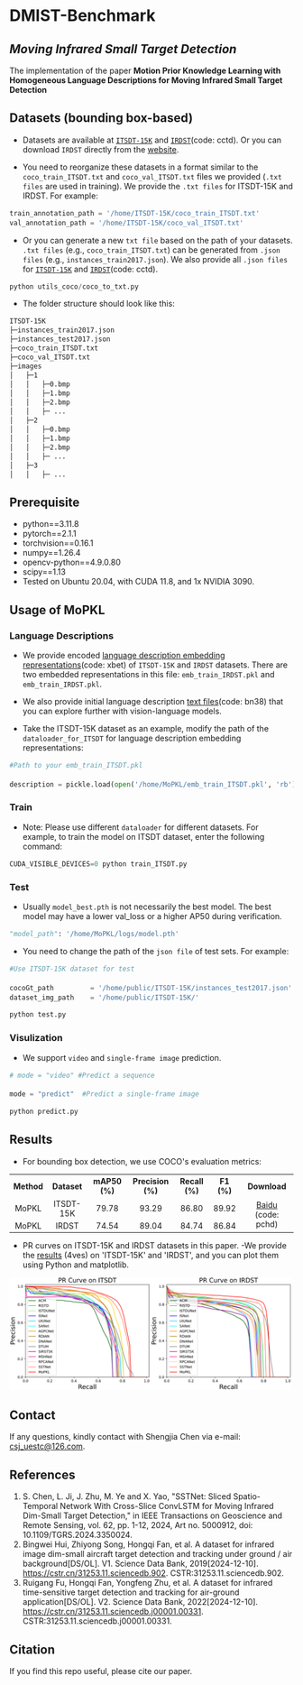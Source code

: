# DMIST-Benchmark 
## ***Moving Infrared Small Target Detection***

The implementation of the paper **Motion Prior Knowledge Learning with Homogeneous Language Descriptions for Moving Infrared Small Target Detection**

## Datasets (bounding box-based)
- Datasets are available at [`ITSDT-15K`](https://drive.google.com/file/d/149HdOo8078My1FDiI8mmkH-KXJB0dvXj/view?usp=sharing) and [`IRDST`](https://pan.baidu.com/s/1ZYeJMhXMwCwj-wnjvSnHQA?pwd=cctd)(code: cctd). Or you can download `IRDST` directly from the [website](https://xzbai.buaa.edu.cn/datasets.html). 

- You need to reorganize these datasets in a format similar to the `coco_train_ITSDT.txt` and `coco_val_ITSDT.txt` files we provided (`.txt files` are used in training).  We provide the `.txt files` for ITSDT-15K and IRDST.
For example:
```python
train_annotation_path = '/home/ITSDT-15K/coco_train_ITSDT.txt'
val_annotation_path = '/home/ITSDT-15K/coco_val_ITSDT.txt'
```
- Or you can generate a new `txt file` based on the path of your datasets. `.txt files` (e.g., `coco_train_ITSDT.txt`) can be generated from `.json files` (e.g., `instances_train2017.json`). We also provide all `.json files` for [`ITSDT-15K`](https://drive.google.com/file/d/149HdOo8078My1FDiI8mmkH-KXJB0dvXj/view?usp=sharing) and [`IRDST`](https://pan.baidu.com/s/1ZYeJMhXMwCwj-wnjvSnHQA?pwd=cctd)(code: cctd).

``` python 
python utils_coco/coco_to_txt.py
```

- The folder structure should look like this:
```
ITSDT-15K
├─instances_train2017.json
├─instances_test2017.json
├─coco_train_ITSDT.txt
├─coco_val_ITSDT.txt
├─images
│   ├─1
│   │   ├─0.bmp
│   │   ├─1.bmp
│   │   ├─2.bmp
│   │   ├─ ...
│   ├─2
│   │   ├─0.bmp
│   │   ├─1.bmp
│   │   ├─2.bmp
│   │   ├─ ...
│   ├─3
│   │   ├─ ...
```


## Prerequisite

* python==3.11.8
* pytorch==2.1.1
* torchvision==0.16.1
* numpy==1.26.4
* opencv-python==4.9.0.80
* scipy==1.13
* Tested on Ubuntu 20.04, with CUDA 11.8, and 1x NVIDIA 3090.


## Usage of MoPKL

### Language Descriptions

- We provide encoded [language description embedding representations](https://pan.baidu.com/s/1GOxLlOiXHsRuHUwYr3Fh5g?pwd=xbet)(code: xbet) of `ITSDT-15K` and `IRDST` datasets. 
There are two embedded representations in this file: `emb_train_IRDST.pkl` and `emb_train_IRDST.pkl`.

- We also provide initial language description [text files](https://pan.baidu.com/s/17OOSx0Kfoc5N-aeQU6VcAw?pwd=bn38)(code: bn38) that you can explore further with vision-language models.
- Take the ITSDT-15K dataset as an example, modify the path of the `dataloader_for_ITSDT` for language description embedding representations:
```python
#Path to your emb_train_ITSDT.pkl

description = pickle.load(open('/home/MoPKL/emb_train_ITSDT.pkl', 'rb'))
```

### Train
- Note: Please use different `dataloader` for different datasets. For example, to train the model on ITSDT dataset, enter the following command: 
```python
CUDA_VISIBLE_DEVICES=0 python train_ITSDT.py 
```

### Test
- Usually `model_best.pth` is not necessarily the best model. The best model may have a lower val_loss or a higher AP50 during verification.
```python
"model_path": '/home/MoPKL/logs/model.pth'
```
- You need to change the path of the `json file` of test sets. For example:
```python
#Use ITSDT-15K dataset for test

cocoGt_path         = '/home/public/ITSDT-15K/instances_test2017.json'
dataset_img_path    = '/home/public/ITSDT-15K/'
```
```python
python test.py
```

### Visulization
- We support `video` and `single-frame image` prediction.
```python
# mode = "video" #Predict a sequence

mode = "predict"  #Predict a single-frame image 
```
```python
python predict.py
```

## Results
- For bounding box detection, we use COCO's evaluation metrics:

<table>
  <tr>
    <th>Method</th>
    <th>Dataset</th>
    <th>mAP50 (%)</th>
    <th>Precision (%)</th>
    <th>Recall (%)</th>
    <th>F1 (%)</th>
    <th>Download</th>
  </tr>
  <tr>
    <td align="center">MoPKL</td>
    <td align="center">ITSDT-15K</td>
    <td align="center">79.78</td>
    <td align="center">93.29</td>
    <td align="center">86.80</td>
    <td align="center">89.92</td>
    <td rowspan="3" align="center">
      <a href="https://pan.baidu.com/s/1gmvsyKZsqir70UpEnjL3Nw?pwd=pchd">Baidu</a> (code: pchd)
      <br>
    </td>
  </tr>
  <tr>
    <td align="center">MoPKL</td>
    <td align="center">IRDST</td>
    <td align="center">74.54</td>
    <td align="center">89.04</td>
    <td align="center">84.74</td>
    <td align="center">86.84</td>
  </tr>
 </table>



- PR curves on ITSDT-15K and IRDST datasets in this paper.
-We provide the [results](https://pan.baidu.com/s/1aQoImRzJOAuhNnoaQMKEXw?pwd=4ves) (4ves)  on 'ITSDT-15K' and 'IRDST', and you can plot them using Python and matplotlib.

<img src="/README/PR.png" width="500px">


## Contact
If any questions, kindly contact with Shengjia Chen via e-mail: csj_uestc@126.com.

## References
1. S. Chen, L. Ji, J. Zhu, M. Ye and X. Yao, "SSTNet: Sliced Spatio-Temporal Network With Cross-Slice ConvLSTM for Moving Infrared Dim-Small Target Detection," in IEEE Transactions on Geoscience and Remote Sensing, vol. 62, pp. 1-12, 2024, Art no. 5000912, doi: 10.1109/TGRS.2024.3350024. 
2. Bingwei Hui, Zhiyong Song, Hongqi Fan, et al. A dataset for infrared image dim-small aircraft target detection and tracking under ground / air background[DS/OL]. V1. Science Data Bank, 2019[2024-12-10]. https://cstr.cn/31253.11.sciencedb.902. CSTR:31253.11.sciencedb.902.
3. Ruigang Fu, Hongqi Fan, Yongfeng Zhu, et al. A dataset for infrared time-sensitive target detection and tracking for air-ground application[DS/OL]. V2. Science Data Bank, 2022[2024-12-10]. https://cstr.cn/31253.11.sciencedb.j00001.00331. CSTR:31253.11.sciencedb.j00001.00331.


## Citation

If you find this repo useful, please cite our paper. 

```
```